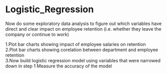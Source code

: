 # Logistic_Regression

<p>
    Now do some exploratory data analysis to figure out which variables have direct and clear impact on employee retention (i.e. whether they leave the company or continue to work)</p>
    1.Plot bar charts showing impact of employee salaries on retention<br>
    2.Plot bar charts showing corelation between department and employee retention<br>
    3.Now build logistic regression model using variables that were narrowed down in step 1
    Measure the accuracy of the model